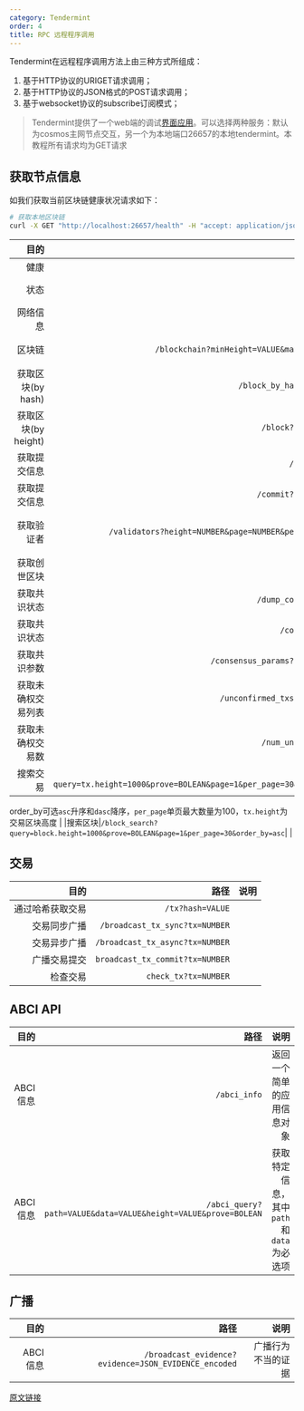 ```yaml
---
category: Tendermint
order: 4
title: RPC 远程程序调用
---
```


Tendermint在远程程序调用方法上由三种方式所组成：

1. 基于HTTP协议的URIGET请求调用；
2. 基于HTTP协议的JSON格式的POST请求调用；
3. 基于websocket协议的subscribe订阅模式；

> Tendermint提供了一个web端的调试[界面应用](https://docs.tendermint.com/master/rpc/#/)。可以选择两种服务：默认为cosmos主网节点交互，另一个为本地端口26657的本地tendermint。本教程所有请求均为GET请求

## 获取节点信息

如我们获取当前区块链健康状况请求如下：

```bash
# 获取本地区块链
curl -X GET "http://localhost:26657/health" -H "accept: application/json"
```

|目的|路径|说明|
|---:|---:|---:|
|健康|`/health`|如果成功返回一个空result对象|
|状态|`/status`|返回当前node_info,sync_info,validator_info|
|网络信息|`/net_info`|节点数量的信息|
|区块链|`/blockchain?minHeight=VALUE&maxHeight=VALUE`|返回制定区块范围的区块，区间间隔不超过20个区块。|
|获取区块(by hash)|`/block_by_hash?hash=VALUE`|hash键值对为必填项|
|获取区块(by height)|`/block?height=NUMBER`|基于高度获取特点区块信息,如果没有填写参数则返回最新区块|
|获取提交信息|`/block_results`||
|获取提交信息|`/commit?height=NUMBER`|height为可选参数，如果没有参数则返回最新提交信息|
|获取验证者|`/validators?height=NUMBER&page=NUMBER&per_page=NUMBER`|获取验证节点列表，节点将依据投票权重进行降序排序，所有参数均为可选参数|
|获取创世区块|`/genesis`||
|获取共识状态|`/dump_consensus_state`|切勿在ABCI应用中调用|
|获取共识状态|`/consensus_state`|切勿在ABCI应用中调用|
|获取共识参数|`/consensus_params?height=NUMBER`||
|获取未确权交易列表|`/unconfirmed_txs?limit=NUMBER`|limit最大值为30|
|获取未确权交易数|`/num_unconfirmed_txs`||
|搜索交易|`/tx_search?query=tx.height=1000&prove=BOLEAN&page=1&per_page=30&order_by=asc`|
  order_by可选`asc`升序和`dasc`降序，`per_page`单页最大数量为100，`tx.height`为交易区块高度
|
|搜索区块|`/block_search?query=block.height=1000&prove=BOLEAN&page=1&per_page=30&order_by=asc`|
|

## 交易
|目的|路径|说明|
|---:|---:|---:|
|通过哈希获取交易|`/tx?hash=VALUE`||
|交易同步广播|`/broadcast_tx_sync?tx=NUMBER`||
|交易异步广播|`/broadcast_tx_async?tx=NUMBER`||
|广播交易提交|`broadcast_tx_commit?tx=NUMBER`||
|检查交易|`check_tx?tx=NUMBER`||


## ABCI API

|目的|路径|说明|
|---:|---:|---:|
|ABCI信息|`/abci_info`|返回一个简单的应用信息对象|
|ABCI信息|`/abci_query?path=VALUE&data=VALUE&height=VALUE&prove=BOLEAN`|获取特定信息，其中`path`和`data`为必选项|

## 广播

|目的|路径|说明|
|---:|---:|---:|
|ABCI信息|`/broadcast_evidence?evidence=JSON_EVIDENCE_encoded`|广播行为不当的证据|

[原文链接](http://localhost:8000/docs/tendermint/rpc)